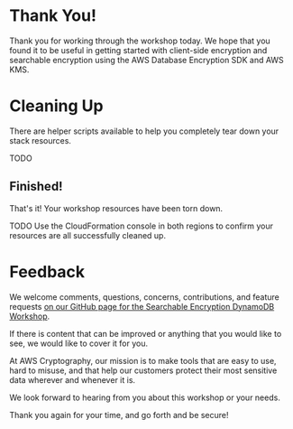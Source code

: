 # Thank You!

Thank you for working through the workshop today. We hope that you found it to be useful in getting started with client-side encryption 
and searchable encryption using the AWS Database Encryption SDK and AWS KMS.

# Cleaning Up

There are helper scripts available to help you completely tear down your stack resources.

TODO

## Finished!

That's it! Your workshop resources have been torn down.

TODO Use the CloudFormation console in both regions to confirm your resources are all successfully cleaned up.

# Feedback

We welcome comments, questions, concerns, contributions, and feature requests [on our GitHub page for the Searchable Encryption DynamoDB Workshop](https://github.com/aws-samples/searchable-encryption-dynamodb-howto).

If there is content that can be improved or anything that you would like to see, we would like to cover it for you.

At AWS Cryptography, our mission is to make tools that are easy to use, hard to misuse, and that help our customers protect their most sensitive data wherever and whenever it is.

We look forward to hearing from you about this workshop or your needs.

Thank you again for your time, and go forth and be secure!

